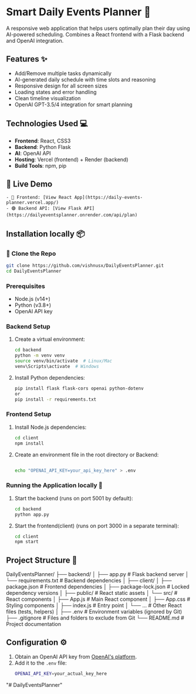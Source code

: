# Smart Daily Events Planner 🚀

A responsive web application that helps users optimally plan their day using AI-powered scheduling. Combines a React frontend with a Flask backend and OpenAI integration.

## Features ✨
- Add/Remove multiple tasks dynamically
- AI-generated daily schedule with time slots and reasoning
- Responsive design for all screen sizes
- Loading states and error handling
- Clean timeline visualization
- OpenAI GPT-3.5/4 integration for smart planning

## Technologies Used 💻
- **Frontend**: React, CSS3
- **Backend**: Python Flask
- **AI**: OpenAI API
- **Hosting**: Vercel (frontend) + Render (backend)
- **Build Tools**: npm, pip

## 🚀 Live Demo

    - 🔵 Frontend: [View React App](https://daily-events-planner.vercel.app/)
    - 🟣 Backend API: [View Flask API](https://dailyeventsplanner.onrender.com/api/plan)


## Installation locally 📦

### 🔹 Clone the Repo

```bash
git clone https://github.com/vishnusx/DailyEventsPlanner.git
cd DailyEventsPlanner
```

### Prerequisites
- Node.js (v14+)
- Python (v3.8+)
- OpenAI API key

### Backend Setup
1. Create a virtual environment:
    ```bash
    cd backend
    python -m venv venv
    source venv/bin/activate  # Linux/Mac
    venv\Scripts\activate  # Windows
    ```

2. Install Python dependencies:
    ```bash
    pip install flask flask-cors openai python-dotenv
    or
    pip install -r requirements.txt
    ```

### Frontend Setup
1. Install Node.js dependencies:
    ```bash
    cd client
    npm install
    ```

2. Create an environment file in the root directory or Backend:
    ```bash

    echo "OPENAI_API_KEY=your_api_key_here" > .env
    ```

### Running the Application locally 🏃
1. Start the backend (runs on port 5001 by default):
    ```bash
    cd backend
    python app.py
    ```

2. Start the frontend(client) (runs on port 3000 in a separate terminal):
    ```bash
    cd client
    npm start
    ```

## Project Structure 📂
DailyEventsPlanner/
├── backend/
│   ├── app.py               # Flask backend server
│   └── requirements.txt     # Backend dependencies
│
├── client/
│   ├── package.json         # Frontend dependencies
│   ├── package-lock.json    # Locked dependency versions
│   ├── public/              # React static assets
│   └── src/                 # React components
│       ├── App.js           # Main React component
│       ├── App.css          # Styling components
│       ├── index.js         # Entry point
│       └── ...              # Other React files (tests, helpers)
│
├── .env                     # Environment variables (ignored by Git)
├── .gitignore               # Files and folders to exclude from Git
└── README.md                # Project documentation

## Configuration ⚙️

1. Obtain an OpenAI API key from [OpenAI's platform](https://platform.openai.com).
2. Add it to the `.env` file:
    ```bash
    OPENAI_API_KEY=your_actual_key_here
    ```

"# DailyEventsPlanner"

